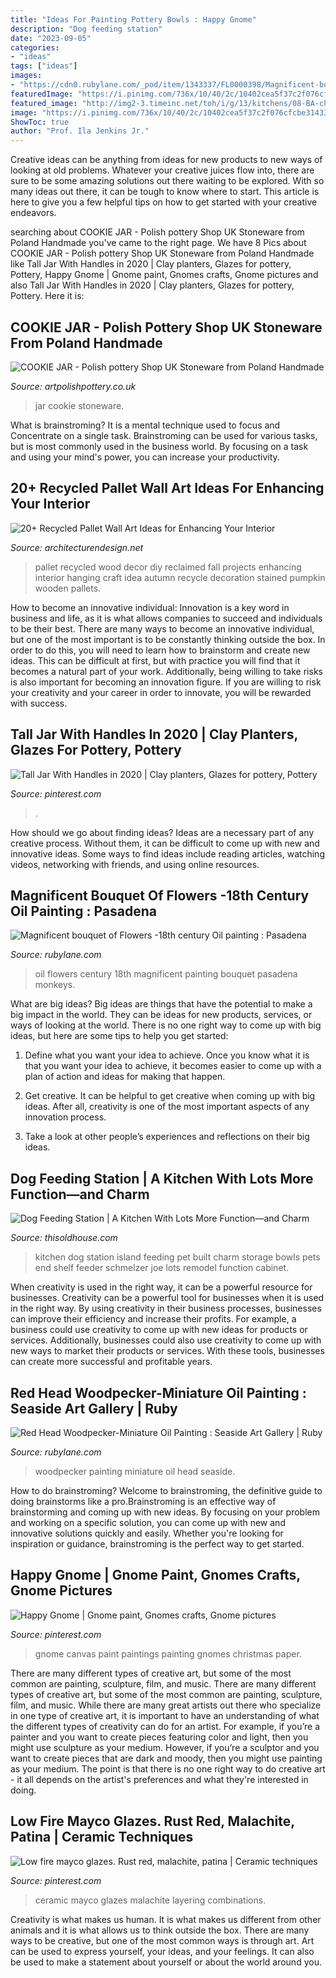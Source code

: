 ```yaml
---
title: "Ideas For Painting Pottery Bowls : Happy Gnome"
description: "Dog feeding station"
date: "2023-09-05"
categories:
- "ideas"
tags: ["ideas"]
images:
- "https://cdn0.rubylane.com/_pod/item/1343337/FL0000398/Magnificent-bouquet-Flowers-18th-century-Oil-full-5o-2048-524-f.jpg"
featuredImage: "https://i.pinimg.com/736x/10/40/2c/10402cea5f37c2f076cfcbe31433527d.jpg"
featured_image: "http://img2-3.timeinc.net/toh/i/g/13/kitchens/08-BA-charm/04-BA-kitchen-charm.jpg"
image: "https://i.pinimg.com/736x/10/40/2c/10402cea5f37c2f076cfcbe31433527d.jpg"
ShowToc: true
author: "Prof. Ila Jenkins Jr."
---
```



Creative ideas can be anything from ideas for new products to new ways of looking at old problems. Whatever your creative juices flow into, there are sure to be some amazing solutions out there waiting to be explored. With so many ideas out there, it can be tough to know where to start. This article is here to give you a few helpful tips on how to get started with your creative endeavors.

	

		
searching about COOKIE JAR - Polish pottery Shop UK Stoneware from Poland Handmade you've came to the right page. We have 8 Pics about COOKIE JAR - Polish pottery Shop UK Stoneware from Poland Handmade like Tall Jar With Handles in 2020 | Clay planters, Glazes for pottery, Pottery, Happy Gnome | Gnome paint, Gnomes crafts, Gnome pictures and also Tall Jar With Handles in 2020 | Clay planters, Glazes for pottery, Pottery. Here it is:
		
    
## COOKIE JAR - Polish Pottery Shop UK Stoneware From Poland Handmade

<img loading=lazy src="http://www.artpolishpottery.co.uk/1097-thickbox_default/cookie-jar.jpg" onerror="this.onerror=null;this.src='https://tse3.mm.bing.net/th?id=OIP.j2soqptphGbpGC0lz6RCqQHaHa&amp;pid=15.1';" alt="COOKIE JAR - Polish pottery Shop UK Stoneware from Poland Handmade">

_Source: artpolishpottery.co.uk_

>jar cookie stoneware. 

	

What is brainstroming? It is a mental technique used to focus and Concentrate on a single task. Brainstroming can be used for various tasks, but is most commonly used in the business world. By focusing on a task and using your mind's power, you can increase your productivity.

    
## 20+ Recycled Pallet Wall Art Ideas For Enhancing Your Interior

<img loading=lazy src="http://cdn.architecturendesign.net/wp-content/uploads/2015/06/AD-Pallet-Wall-Art-14.jpg" onerror="this.onerror=null;this.src='https://tse1.mm.bing.net/th?id=OIP.ZEvAOThnjVQaw_KjwxcIxgHaJ4&amp;pid=15.1';" alt="20+ Recycled Pallet Wall Art Ideas for Enhancing Your Interior">

_Source: architecturendesign.net_

>pallet recycled wood decor diy reclaimed fall projects enhancing interior hanging craft idea autumn recycle decoration stained pumpkin wooden pallets. 

	

How to become an innovative individual:
Innovation is a key word in business and life, as it is what allows companies to succeed and individuals to be their best. There are many ways to become an innovative individual, but one of the most important is to be constantly thinking outside the box. In order to do this, you will need to learn how to brainstorm and create new ideas. This can be difficult at first, but with practice you will find that it becomes a natural part of your work. Additionally, being willing to take risks is also important for becoming an innovation figure. If you are willing to risk your creativity and your career in order to innovate, you will be rewarded with success.

    
## Tall Jar With Handles In 2020 | Clay Planters, Glazes For Pottery, Pottery

<img loading=lazy src="https://i.pinimg.com/736x/10/40/2c/10402cea5f37c2f076cfcbe31433527d.jpg" onerror="this.onerror=null;this.src='https://tse3.mm.bing.net/th?id=OIP.sbzR7NhU7XZd2BxOTWkBvgHaKH&amp;pid=15.1';" alt="Tall Jar With Handles in 2020 | Clay planters, Glazes for pottery, Pottery">

_Source: pinterest.com_

>. 

	

How should we go about finding ideas?
Ideas are a necessary part of any creative process. Without them, it can be difficult to come up with new and innovative ideas. Some ways to find ideas include reading articles, watching videos, networking with friends, and using online resources.

    
## Magnificent Bouquet Of Flowers -18th Century Oil Painting : Pasadena

<img loading=lazy src="https://cdn0.rubylane.com/_pod/item/1343337/FL0000398/Magnificent-bouquet-Flowers-18th-century-Oil-full-5o-2048-524-f.jpg" onerror="this.onerror=null;this.src='https://tse3.mm.bing.net/th?id=OIP.Pj9_VCpT58QDmMcCw_9wzAHaLH&amp;pid=15.1';" alt="Magnificent bouquet of Flowers -18th century Oil painting : Pasadena">

_Source: rubylane.com_

>oil flowers century 18th magnificent painting bouquet pasadena monkeys. 

	

What are big ideas?
Big ideas are things that have the potential to make a big impact in the world. They can be ideas for new products, services, or ways of looking at the world. There is no one right way to come up with big ideas, but here are some tips to help you get started:
1. Define what you want your idea to achieve. Once you know what it is that you want your idea to achieve, it becomes easier to come up with a plan of action and ideas for making that happen.

2. Get creative. It can be helpful to get creative when coming up with big ideas. After all, creativity is one of the most important aspects of any innovation process.

3. Take a look at other people’s experiences and reflections on their big ideas.

    
## Dog Feeding Station | A Kitchen With Lots More Function—and Charm

<img loading=lazy src="http://img2-3.timeinc.net/toh/i/g/13/kitchens/08-BA-charm/04-BA-kitchen-charm.jpg" onerror="this.onerror=null;this.src='https://tse3.mm.bing.net/th?id=OIP.jXR0aRmjGN0ZyCt0CSnvswHaLH&amp;pid=15.1';" alt="Dog Feeding Station | A Kitchen With Lots More Function—and Charm">

_Source: thisoldhouse.com_

>kitchen dog station island feeding pet built charm storage bowls pets end shelf feeder schmelzer joe lots remodel function cabinet. 

	

When creativity is used in the right way, it can be a powerful resource for businesses.
Creativity can be a powerful tool for businesses when it is used in the right way. By using creativity in their business processes, businesses can improve their efficiency and increase their profits. For example, a business could use creativity to come up with new ideas for products or services. Additionally, businesses could also use creativity to come up with new ways to market their products or services. With these tools, businesses can create more successful and profitable years.

    
## Red Head Woodpecker-Miniature Oil Painting : Seaside Art Gallery | Ruby

<img loading=lazy src="https://cdn0.rubylane.com/_pod/item/497632/1501/Red-Head-Woodpecker-Miniature-Oil-Painting-full-2o-2048-45-f.jpg" onerror="this.onerror=null;this.src='https://tse1.mm.bing.net/th?id=OIP.Djn3Vw8qhZoiUwmZbhZb6AHaRH&amp;pid=15.1';" alt="Red Head Woodpecker-Miniature Oil Painting : Seaside Art Gallery | Ruby">

_Source: rubylane.com_

>woodpecker painting miniature oil head seaside. 

	

How to do brainstroming?
Welcome to brainstroming, the definitive guide to doing brainstorms like a pro.Brainstroming is an effective way of brainstorming and coming up with new ideas. By focusing on your problem and working on a specific solution, you can come up with new and innovative solutions quickly and easily. Whether you're looking for inspiration or guidance, brainstroming is the perfect way to get started.

    
## Happy Gnome | Gnome Paint, Gnomes Crafts, Gnome Pictures

<img loading=lazy src="https://i.pinimg.com/736x/96/1f/6c/961f6cc47b0c15f3bedb359318b2d134.jpg" onerror="this.onerror=null;this.src='https://tse2.mm.bing.net/th?id=OIP.CUUjC4y5P7hFQFGEgKw6SgHaJ4&amp;pid=15.1';" alt="Happy Gnome | Gnome paint, Gnomes crafts, Gnome pictures">

_Source: pinterest.com_

>gnome canvas paint paintings painting gnomes christmas paper. 

	

There are many different types of creative art, but some of the most common are painting, sculpture, film, and music.
There are many different types of creative art, but some of the most common are painting, sculpture, film, and music. While there are many great artists out there who specialize in one type of creative art, it is important to have an understanding of what the different types of creativity can do for an artist. For example, if you’re a painter and you want to create pieces featuring color and light, then you might use sculpture as your medium. However, if you’re a sculptor and you want to create pieces that are dark and moody, then you might use painting as your medium. The point is that there is no one right way to do creative art - it all depends on the artist's preferences and what they're interested in doing.

    
## Low Fire Mayco Glazes. Rust Red, Malachite, Patina | Ceramic Techniques

<img loading=lazy src="https://i.pinimg.com/736x/da/63/f7/da63f7873903f0898a883ecf8104e35a--handmade-pottery-rust.jpg" onerror="this.onerror=null;this.src='https://tse2.mm.bing.net/th?id=OIP.JgRUPrCTttlpryQTDHCSUQHaHa&amp;pid=15.1';" alt="Low fire mayco glazes. Rust red, malachite, patina | Ceramic techniques">

_Source: pinterest.com_

>ceramic mayco glazes malachite layering combinations. 

	

Creativity is what makes us human. It is what makes us different from other animals and it is what allows us to think outside the box. There are many ways to be creative, but one of the most common ways is through art. Art can be used to express yourself, your ideas, and your feelings. It can also be used to make a statement about yourself or about the world around you.

